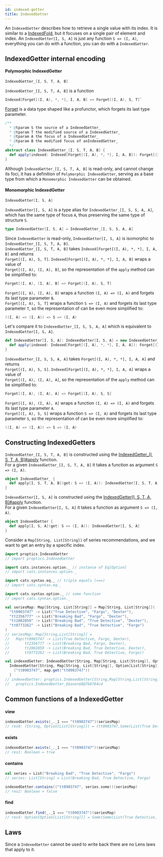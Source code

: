 ```yaml
---
id: indexed-getter
title: IndexedGetter
---
```


An `IndexedGetter` describes how to retrieve a single value with its index. It is similar to a <a href="/Proptics/docs/indexed-optics/indexed-fold" target="_blank">IndexedFold</a>, but it 
focuses on a single pair of element and index. An `IndexedGetter[I, S, A]` is just any function `S => (I, A)`, everything you can do with a function, you can do with a `IndexedGetter`.

## IndexedGetter internal encoding

#### Polymorphic IndexedGetter

```scala
IndexedGetter_[I, S, T, A, B]
```

`IndexedGetter_[I, S, T, A, B]` is a function

```scala
Indexed[Forget[(I, A), *, *], I, A, B] => Forget[(I, A), S, T]`
```

[Forget](/Proptics/docs/data-types/forget) is a data type shaped like a profunctor, which forgets its last type parameter.

```scala
/**
  * @tparam S the source of a IndexedGetter_
  * @tparam T the modified source of a IndexedGetter_
  * @tparam A the focus of a IndexedGetter_
  * @tparam B the modified focus of anIndexedGetter_
  */
abstract class IndexedGetter_[I, S, T, A, B] {
  def apply(indexed: Indexed[Forget[(I, A), *, *], I, A, B]): Forget[(I, A), S, T]
}
```

Although `IndexedGetter_[I, S, T, A, B]` is read-only, and cannot change its foci, it has a definition of `Polymorphic IndexedGetter`, serving as
a base type from which a `Monomorphic IndexedGetter` can be obtained.

#### Monomorphic IndexedGetter

```scala
IndexedGetter[I, S, A]
```

`IndexedGetter[I, S, A]` is a type alias for `IndexedGetter_[I, S, S, A, A]`, which has the same type of focus `A`, thus preserving the same type of structure `S`.

```scala
type IndexedGetter[I, S, A] = IndexedGetter_[I, S, S, A, A]
``` 

Since `IndexedGetter` is read-only, `IndexedGetter[I, S, A]` is isomorphic to</br> `IndexedGetter_[I, S, T, A, B]`.</br>
`IndexedGetter_[I, S, T, A, B]` takes `Indexed[Forget[(I, A), *, *], I, A, B]` and returns</br> `Forget[(I, A), S, T]`.
`Indexed[Forget[(I, A), *, *], I, A, B]` wraps a value of </br> `Forget[(I, A), (I, A), B]`, so the representation of the `apply` method can be simplified to:

```scala
Forget[(I, A), (I, A), B] => Forget[(I, A), S, T]
``` 

`Forget[(I, A), (I, A), B]` wraps a function `(I, A) => (I, A)` and forgets its last type parameter `B`.</br>
`Forget[(I, A), S, T]` wraps a function `S => (I, A)` and forgets its last type parameter `T`, 
so the representation of can be even more simplified to:

```scala
((I, A) => (I, A)) => S => (I, A)
```

Let's compare it to `IndexedGetter_[I, S, S, A, A]` which is equivalent to `IndexedGetter[I, S, A]`.</br> 

```scala
def IndexedGetter[I, S, A]: IndexedGetter[I, S, A] = new IndexedGetter_[I, S, S, A, A] {
  def apply(indexed: Indexed[Forget[(I, A), *, *], I, A, A]): Forget[(I, A), S, S]
}
```

`IndexedGetter_[I, S, S, A, A]` takes `Forget[(I, A), *, *], I, A, A]` and returns </br> `Forget[(I, A), S, S]`.
`Indexed[Forget[(I, A), *, *], I, A, A]` wraps a value of </br>`Forget[(I, A), (I, A), A]`, so the representation of the `apply` method can be simplified to:
 
```scala
Forget[(I, A), (I, A), A] => Forget[(I, A), S, S]
``` 

`Forget[(I, A), (I, A), A]` wraps a function `(I, A) => (I, A)` and forgets its last type parameter `A`.</br>
`Forget[(I, A), S, S]` wraps a function `S => (I, A)` and forgets its last type parameter `S`, 
so the representation of can be even more simplified to:

```scala
((I, A) => (I, A)) => S => (I, A)
```

## Constructing IndexedGetters

`IndexedGetter_[I, S, T, A, B]` is constructed using the [IndexedGetter_[I, S, T, A, B]#apply](/Proptics/api/proptics/IndexedGetter_$.html) function.</br>
For a given `IndexedGetter_[I, S, T, A, B]` it takes a function as argument `S => (I, A)`.

```scala
object IndexedGetter_ {
  def apply[I, S, T, A, B](get: S => (I, A)): IndexedGetter[I, S, T, A, B]
}
```

`IndexedGetter[I, S, A]` is constructed using the [IndexedGetter[I, S, T, A, B]#apply](/Proptics/api/proptics/IndexedGetter$.html) function.</br>
For a given `IndexedGetter[I, S, A]` it takes a function as argument `S => (I, A)`.


```scala
object IndexedGetter {
  def apply[I, S, A](get: S => (I, A)): IndexedGetter[I, S, A]
}
```

Consider a `Map[String, List[String]]` of series recommendations, and we want to get 
an entry by a specific index.

```scala
import proptics.IndexedGetter
// import proptics.IndexedGetter

import cats.instances.option._ // instance of Eq[Option]
// import cats.instances.option._ 

import cats.syntax.eq._ // triple equals (===)
// import cats.syntax.eq._

import cats.syntax.option._ // some function
// import cats.syntax.option._

val seriesMap: Map[String, List[String]] = Map[String, List[String]](
  "tt0903747" -> List("True Detective", "Fargo", "Dexter"),
  "tt2356777" -> List("Breaking Bad", "Fargo", "Dexter"),
  "tt2802850" -> List("Breaking Bad", "True Detective", "Dexter"),
  "tt0773262" -> List("Breaking Bad", "True Detective", "Fargo")
)
// seriesMap: Map[String,List[String]] = 
//   Map(tt0903747 -> List(True Detective, Fargo, Dexter), 
//       tt2356777 -> List(Breaking Bad, Fargo, Dexter), 
//       tt2802850 -> List(Breaking Bad, True Detective, Dexter), 
//       tt0773262 -> List(Breaking Bad, True Detective, Fargo))

val indexedGetter: IndexedGetter[String, Map[String, List[String]], Option[List[String]]] =
  IndexedGetter[String, Map[String, List[String]], Option[List[String]]] { map =>
    ("tt0903747", map.get("tt0903747"))
  }
// indexedGetter: proptics.IndexedGetter[String,Map[String,List[String]],Option[List[String]]] = 
//   proptics.IndexedGetter_$$anon$8@7b6764cd
```

## Common functions of a IndexedGetter

#### view
```scala
indexedGetter.exists(_._1 === "tt0903747")(seriesMap)
// res0: (String, Option[List[String]]) = (tt0903747,Some(List(True Detective, Fargo, Dexter)))
```

#### exists
```scala
indexedGetter.exists(_._1 === "tt0903747")(seriesMap)
// res1: Boolean = true
```

#### contains
```scala
val series = List("Breaking Bad", "True Detective", "Fargo")
// series: List[String] = List(Breaking Bad, True Detective, Fargo)

indexedGetter.contains(("tt0903747", series.some))(seriesMap)
// res2: Boolean = false
```

#### find

```scala
indexedGetter.find(_._1 === "tt0903747")(seriesMap)
// res4: Option[Option[List[String]]] = Some(Some(List(True Detective, Fargo, Dexter)))
```

## Laws

Since a `IndexedGetter` cannot be used to write back there are no Lens laws that apply to it.




